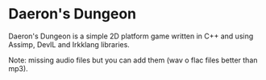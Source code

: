# Daeron's Dungeon
Daeron's Dungeon is a simple 2D platform game written in C++ and using Assimp, DevIL and Irkklang libraries.

Note: missing audio files but you can add them (wav o flac files better than mp3). 
